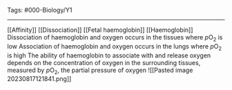Tags: #000-Biology/Y1

---
[[Affinity]]
[[Dissociation]]
[[Fetal haemoglobin]]
[[Haemoglobin]]
Dissociation of haemoglobin and oxygen occurs in the tissues where *p*O<sub>2</sub> is low
Association of haemoglobin and oxygen occurs in the lungs where *p*O<sub>2</sub> is high
The ability of haemoglobin to associate with and release oxygen depends on the concentration of oxygen in the surrounding tissues, measured by *p*O<sub>2</sub>, the partial pressure of oxygen
![[Pasted image 20230817121841.png]]
